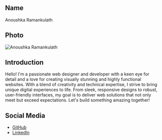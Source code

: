 ## Name
Anoushka Ramankulath

## Photo
![Anoushka Ramankulath](https://media.licdn.com/dms/image/D4D03AQFjxl2b8veauA/profile-displayphoto-shrink_200_200/0/1708448769644?e=1723075200&v=beta&t=SjgJbUvx_YOwgi_4MFqRRVNt6vlR27FFV_ALilbsu_0)

## Introduction
Hello! I'm a passionate web designer and developer with a keen eye for detail and a love for creating visually stunning and highly functional websites. With a blend of creativity and technical expertise, I strive to bring unique digital experiences to life. From sleek, responsive designs to robust, user-friendly interfaces, my goal is to deliver web solutions that not only meet but exceed expectations. Let's build something amazing together!

## Social Media
- [GitHub](https://github.com/Anouhka-Ramankulath)
- [LinkedIn](https://www.linkedin.com/in/anoushka-ramankulath-b58704277/)